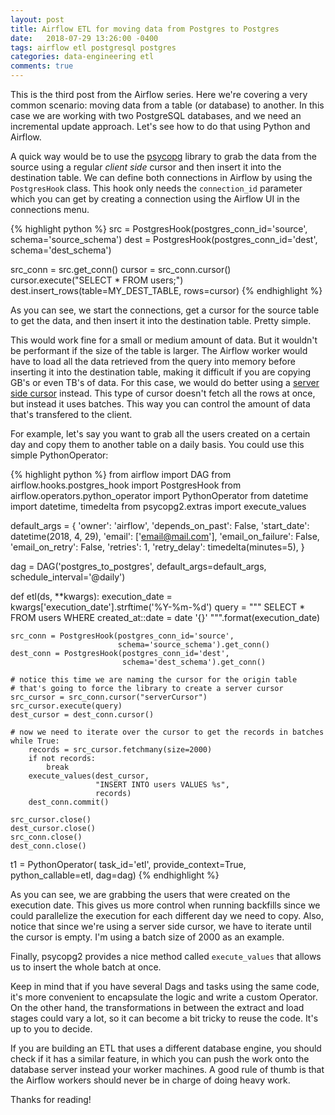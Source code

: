```yaml
---
layout: post
title: Airflow ETL for moving data from Postgres to Postgres
date:   2018-07-29 13:26:00 -0400
tags: airflow etl postgresql postgres
categories: data-engineering etl
comments: true
---
```


This is the third post from the Airflow series. Here we're covering a very common scenario: moving data from a table (or database) to another.
In this case we are working with two PostgreSQL databases, and we need an incremental update approach. Let's
see how to do that using Python and Airflow.

A quick way would be to use the [psycopg](http://initd.org/psycopg/) library to grab the data from the source using a regular *client side* cursor and then
insert it into the destination table. We can define both connections in Airflow by using the `PostgresHook` class. This hook only needs the
`connection_id` parameter which you can get by creating a connection using the Airflow UI in the connections menu.

{% highlight python %}
src = PostgresHook(postgres_conn_id='source', schema='source_schema')
dest = PostgresHook(postgres_conn_id='dest', schema='dest_schema')

src_conn = src.get_conn()
cursor = src_conn.cursor()
cursor.execute("SELECT * FROM users;")
dest.insert_rows(table=MY_DEST_TABLE, rows=cursor)
{% endhighlight %}

As you can see, we start the connections, get a cursor for the source table to get the data, and then insert it into the destination table. Pretty simple.

This would work fine for a small or medium amount of data. But it wouldn't be performant if the size of the table is larger.
The Airflow worker would have to load all the data retrieved from the query into memory before inserting it into the destination table, making it difficult if you are
copying GB's or even TB's of data. For this case, we would do better using a [server side cursor](http://initd.org/psycopg/docs/usage.html#server-side-cursors) instead.
This type of cursor doesn't fetch all the rows at once, but instead it uses batches. This way you can control the amount of data that's transfered to the client.

For example, let's say you want to grab all the users created on a certain day and copy them to another table on a daily basis.
You could use this simple PythonOperator:

{% highlight python %}
from airflow import DAG
from airflow.hooks.postgres_hook import PostgresHook
from airflow.operators.python_operator import PythonOperator
from datetime import datetime, timedelta
from psycopg2.extras import execute_values

default_args = {
    'owner': 'airflow',
    'depends_on_past': False,
    'start_date': datetime(2018, 4, 29),
    'email': ['email@mail.com'],
    'email_on_failure': False,
    'email_on_retry': False,
    'retries': 1,
    'retry_delay': timedelta(minutes=5),
}

dag = DAG('postgres_to_postgres', default_args=default_args,
	schedule_interval='@daily')

def etl(ds, **kwargs):
    execution_date = kwargs['execution_date'].strftime('%Y-%m-%d')
    query = """
SELECT *
FROM users
WHERE created_at::date = date '{}'
    """.format(execution_date)

    src_conn = PostgresHook(postgres_conn_id='source',
                            schema='source_schema').get_conn()
    dest_conn = PostgresHook(postgres_conn_id='dest',
                             schema='dest_schema').get_conn()

    # notice this time we are naming the cursor for the origin table
    # that's going to force the library to create a server cursor
    src_cursor = src_conn.cursor("serverCursor")
    src_cursor.execute(query)
    dest_cursor = dest_conn.cursor()

    # now we need to iterate over the cursor to get the records in batches
    while True:
        records = src_cursor.fetchmany(size=2000)
        if not records:
            break
        execute_values(dest_cursor,
                       "INSERT INTO users VALUES %s",
                       records)
        dest_conn.commit()

    src_cursor.close()
    dest_cursor.close()
    src_conn.close()
    dest_conn.close()

t1 = PythonOperator(
    task_id='etl',
    provide_context=True,
    python_callable=etl,
    dag=dag)
{% endhighlight %}

As you can see, we are grabbing the users that were created on the execution date. This gives us more control when running backfills since
we could parallelize the execution for each different day we need to copy.
Also, notice that since we're using a server side cursor, we have to iterate until the cursor is empty. I'm
using a batch size of 2000 as an example.

Finally, psycopg2 provides a nice method called `execute_values` that allows us to insert the whole batch at once.

Keep in mind that if you have several Dags and tasks using the same code, it's more convenient to encapsulate the logic and write a custom Operator. On the other hand,
the transformations in between the extract and load stages could vary a lot, so it can become a bit tricky to reuse the code. It's up to you to decide. 

If you are building an ETL that uses a different database engine, you should check if it has a similar feature, in which you can push the work onto the database server
instead your worker machines. A good rule of thumb is that the Airflow workers should never be in charge of doing heavy work.

Thanks for reading!
